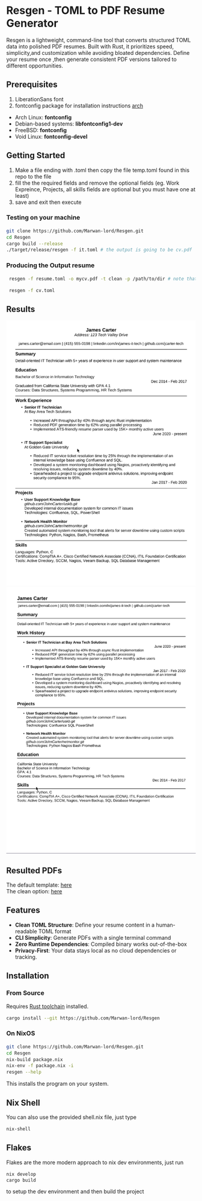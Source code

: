 # Resgen - TOML to PDF Resume Generator

Resgen is a lightweight, command-line tool that converts structured TOML data into polished PDF resumes.
Built with Rust, it prioritizes speed, simplicity,and customization 
while avoiding bloated dependencies.
Define your resume once ,then generate consistent PDF versions tailored to different opportunities.


## Prerequisites
1. LiberationSans font 
2.  fontconfig package for installation instructions [arch](https://wiki.archlinux.org/title/Font_configuration)
 *  Arch Linux: **fontconfig**
 *  Debian-based systems: **libfontconfig1-dev**
 *  FreeBSD: **fontconfig**
 *  Void Linux: **fontconfig-devel**

## Getting Started
1. Make a file ending with .toml then copy the file temp.toml found in this repo to the file
2. fill the the required fields and remove the optional fields (eg. Work Expreince, Projects, all skills fields are optional but you must have one at least)
3. save and exit then execute

### Testing on your machine 
```bash
git clone https://github.com/Marwan-lord/Resgen.git
cd Resgen
cargo build --release
./target/release/resgen -f it.toml # the output is going to be cv.pdf
```

### Producing the Output resume
``` bash
 resgen -f resume.toml -o mycv.pdf -t clean -p /path/to/dir # note that it's the directory not the font itself (LiberationSans)
```

``` bash
 resgen -f cv.toml
```
## Results
![default](https://github.com/Marwan-lord/Resgen/blob/main/assets/default_cv.png)
![clean](https://github.com/Marwan-lord/Resgen/blob/main/assets/clean_cv.png)

## Resulted PDFs
The default template: [here](https://github.com/Marwan-lord/Resgen/blob/main/default_cv.pdf)  
The clean option: [here](https://github.com/Marwan-lord/Resgen/blob/main/clean_cv.pdf)  

## Features

- **Clean TOML Structure**: Define your resume content in a human-readable TOML format
- **CLI Simplicity**: Generate PDFs with a single terminal command
- **Zero Runtime Dependencies**: Compiled binary works out-of-the-box
- **Privacy-First**: Your data stays local as no cloud dependencies or tracking.

## Installation

### From Source
Requires [Rust toolchain](https://www.rust-lang.org/tools/install) installed.

```bash
cargo install --git https://github.com/Marwan-lord/Resgen
```

### On NixOS
```bash 
git clone https://github.com/Marwan-lord/Resgen.git
cd Resgen
nix-build package.nix
nix-env -f package.nix -i
resgen --help
```
This installs the program on your system. 

## Nix Shell

You can also use the provided shell.nix file, just type
```bash
nix-shell
```

## Flakes
Flakes are the more modern approach to nix dev environments, just run
```
nix develop 
cargo build 
```

to setup the dev environment and then build the project
